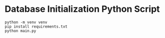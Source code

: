 # Database Initialization Python Script

```OpenIMIS
python -m venv venv
pip install requirements.txt
python main.py
```
